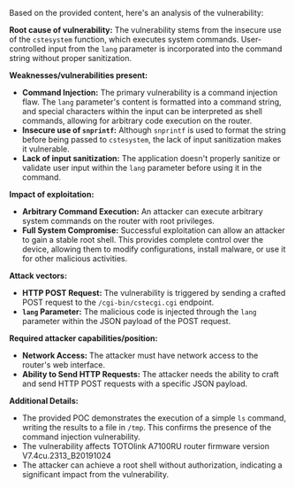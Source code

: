Based on the provided content, here's an analysis of the vulnerability:

**Root cause of vulnerability:**
The vulnerability stems from the insecure use of the `cstesystem` function, which executes system commands. User-controlled input from the `lang` parameter is incorporated into the command string without proper sanitization.

**Weaknesses/vulnerabilities present:**
- **Command Injection:** The primary vulnerability is a command injection flaw. The `lang` parameter's content is formatted into a command string, and special characters within the input can be interpreted as shell commands, allowing for arbitrary code execution on the router.
- **Insecure use of `snprintf`:** Although `snprintf` is used to format the string before being passed to `cstesystem`, the lack of input sanitization makes it vulnerable.
- **Lack of input sanitization:** The application doesn't properly sanitize or validate user input within the `lang` parameter before using it in the command.

**Impact of exploitation:**
- **Arbitrary Command Execution:** An attacker can execute arbitrary system commands on the router with root privileges.
- **Full System Compromise:** Successful exploitation can allow an attacker to gain a stable root shell. This provides complete control over the device, allowing them to modify configurations, install malware, or use it for other malicious activities.

**Attack vectors:**
- **HTTP POST Request:** The vulnerability is triggered by sending a crafted POST request to the `/cgi-bin/cstecgi.cgi` endpoint.
- **`lang` Parameter:** The malicious code is injected through the `lang` parameter within the JSON payload of the POST request.

**Required attacker capabilities/position:**
- **Network Access:** The attacker must have network access to the router's web interface.
- **Ability to Send HTTP Requests:** The attacker needs the ability to craft and send HTTP POST requests with a specific JSON payload.

**Additional Details:**
- The provided POC demonstrates the execution of a simple `ls` command, writing the results to a file in `/tmp`. This confirms the presence of the command injection vulnerability.
- The vulnerability affects TOTOlink A7100RU router firmware version V7.4cu.2313\_B20191024
- The attacker can achieve a root shell without authorization, indicating a significant impact from the vulnerability.